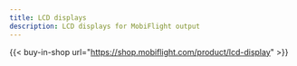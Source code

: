 ```yaml
---
title: LCD displays
description: LCD displays for MobiFlight output
---
```


{{< buy-in-shop url="https://shop.mobiflight.com/product/lcd-display" >}}
